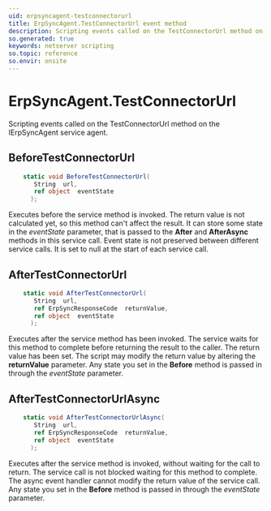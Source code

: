 ```yaml
---
uid: erpsyncagent-testconnectorurl
title: ErpSyncAgent.TestConnectorUrl event method
description: Scripting events called on the TestConnectorUrl method on the ErpSyncAgent service agent.
so.generated: true
keywords: netserver scripting
so.topic: reference
so.envir: onsite
---
```

# ErpSyncAgent.TestConnectorUrl

Scripting events called on the <see cref='M:IErpSyncAgent.TestConnectorUrl'>TestConnectorUrl</see> method on the <see cref='IErpSyncAgent'>IErpSyncAgent</see>  service agent.

## BeforeTestConnectorUrl
```cs
    static void BeforeTestConnectorUrl(
       String  url,
       ref object  eventState
      );
```
Executes before the service method is invoked.
The return value is not calculated yet, so this method can't affect the result.
It can store some state in the *eventState* parameter, that is passed to the **After** and **AfterAsync** methods in this service call.
Event state is not preserved between different service calls. It is set to null at the start of each service call.
## AfterTestConnectorUrl
```cs
    static void AfterTestConnectorUrl(
       String  url,
       ref ErpSyncResponseCode  returnValue,
       ref object  eventState
      );
```
Executes after the service method has been invoked. The service waits for this method to complete before returning the result to the caller.
The return value has been set. The script may modify the return value by altering the **returnValue** parameter.
Any state you set in the **Before** method is passed in through the *eventState* parameter.
## AfterTestConnectorUrlAsync
```cs
    static void AfterTestConnectorUrlAsync(
       String  url,
       ref ErpSyncResponseCode  returnValue,
       ref object  eventState
      );
```
Executes after the service method is invoked, without waiting for the call to return.
The service call is not blocked waiting for this method to complete.
The async event handler cannot modify the return value of the service call.
Any state you set in the **Before** method is passed in through the *eventState* parameter.

